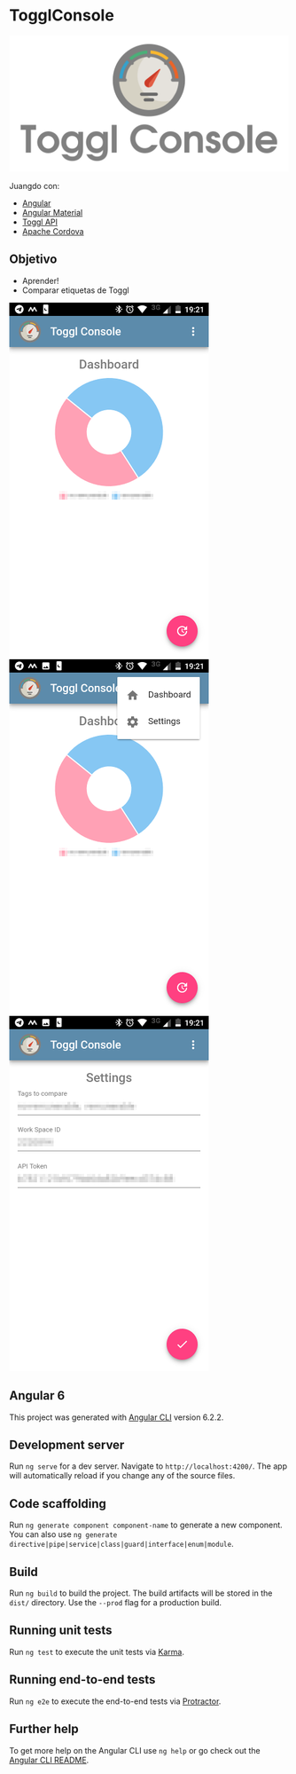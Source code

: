 # TogglConsole
![dashboard](https://raw.githubusercontent.com/lbonomo/Toggl-Console/master/src/assets/img/destacada.png)

Juangdo con:
* [Angular](https://angular.io/)
* [Angular Material](https://material.angular.io/)
* [Toggl API](https://github.com/toggl/toggl_api_docs) 
* [Apache Cordova](https://cordova.apache.org/)

## Objetivo
* Aprender!
* Comparar etiquetas de Toggl

![dashboard](https://raw.githubusercontent.com/lbonomo/Toggl-Console/master/screenshot/dashboard.png)
![menu](https://raw.githubusercontent.com/lbonomo/Toggl-Console/master/screenshot/menu.png)
![settings](https://raw.githubusercontent.com/lbonomo/Toggl-Console/master/screenshot/settings.png)

## Angular 6

This project was generated with [Angular CLI](https://github.com/angular/angular-cli) version 6.2.2.

## Development server

Run `ng serve` for a dev server. Navigate to `http://localhost:4200/`. The app will automatically reload if you change any of the source files.

## Code scaffolding

Run `ng generate component component-name` to generate a new component. You can also use `ng generate directive|pipe|service|class|guard|interface|enum|module`.

## Build

Run `ng build` to build the project. The build artifacts will be stored in the `dist/` directory. Use the `--prod` flag for a production build.

## Running unit tests

Run `ng test` to execute the unit tests via [Karma](https://karma-runner.github.io).

## Running end-to-end tests

Run `ng e2e` to execute the end-to-end tests via [Protractor](http://www.protractortest.org/).

## Further help

To get more help on the Angular CLI use `ng help` or go check out the [Angular CLI README](https://github.com/angular/angular-cli/blob/master/README.md).
